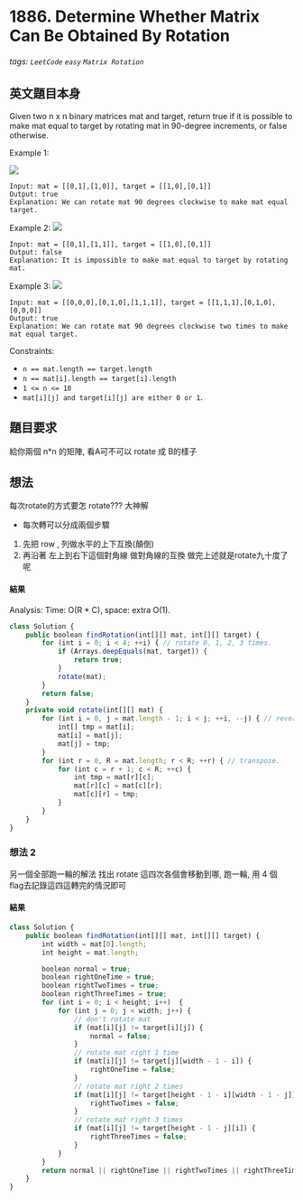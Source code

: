# 1886. Determine Whether Matrix Can Be Obtained By Rotation
###### tags: `LeetCode` `easy` `Matrix Rotation`

## 英文題目本身
Given two n x n binary matrices mat and target, return true if it is possible to make mat equal to target by rotating mat in 90-degree increments, or false otherwise.

 

Example 1:

![](https://i.imgur.com/9Wpgpwh.png)
```
Input: mat = [[0,1],[1,0]], target = [[1,0],[0,1]]
Output: true
Explanation: We can rotate mat 90 degrees clockwise to make mat equal target.
```
Example 2:
![](https://i.imgur.com/xwPtaX4.png)
```
Input: mat = [[0,1],[1,1]], target = [[1,0],[0,1]]
Output: false
Explanation: It is impossible to make mat equal to target by rotating mat.
```
Example 3:
![](https://i.imgur.com/OtyZ5Ru.png)
```
Input: mat = [[0,0,0],[0,1,0],[1,1,1]], target = [[1,1,1],[0,1,0],[0,0,0]]
Output: true
Explanation: We can rotate mat 90 degrees clockwise two times to make mat equal target.
``` 

Constraints:

- `n == mat.length == target.length`
- `n == mat[i].length == target[i].length`
- `1 <= n <= 10`
- `mat[i][j] and target[i][j] are either 0 or 1`.
## 題目要求
給你兩個 n*n 的矩陣, 看A可不可以 rotate 成 B的樣子
## 想法
每次rotate的方式要怎 rotate???
大神解
- 每次轉可以分成兩個步驟
1. 先把 row , 列做水平的上下互換(顛倒)
2. 再沿著 左上到右下這個對角線 做對角線的互換
做完上述就是rotate九十度了呢

#### 結果
Analysis:
Time: O(R * C), space: extra O(1).
```javascript
class Solution {
    public boolean findRotation(int[][] mat, int[][] target) {
        for (int i = 0; i < 4; ++i) { // rotate 0, 1, 2, 3 times.
            if (Arrays.deepEquals(mat, target)) {
                return true;
            }
            rotate(mat);
        }
        return false;
    }
    private void rotate(int[][] mat) {
        for (int i = 0, j = mat.length - 1; i < j; ++i, --j) { // reverse rows order.
            int[] tmp = mat[i];
            mat[i] = mat[j];
            mat[j] = tmp;
        } 
        for (int r = 0, R = mat.length; r < R; ++r) { // transpose.
            for (int c = r + 1; c < R; ++c) {
                int tmp = mat[r][c];
                mat[r][c] = mat[c][r];
                mat[c][r] = tmp;
            }
        }
    }
}
```

### 想法 2
另一個全部跑一輪的解法
找出 rotate 這四次各個會移動到哪, 跑一輪, 用 4 個 flag去記錄這四這轉完的情況即可
#### 結果
```javascript
class Solution {
    public boolean findRotation(int[][] mat, int[][] target) {
        int width = mat[0].length;
        int height = mat.length;

        boolean normal = true;
        boolean rightOneTime = true;
        boolean rightTwoTimes = true;
        boolean rightThreeTimes = true;
        for (int i = 0; i < height; i++)  {
            for (int j = 0; j < width; j++) {
                // don't rotate mat
                if (mat[i][j] != target[i][j]) {
                    normal = false;
                }
                // rotate mat right 1 time
                if (mat[i][j] != target[j][width - 1 - i]) {
                    rightOneTime = false;
                }
                // rotate mat right 2 times
                if (mat[i][j] != target[height - 1 - i][width - 1 - j]) {
                    rightTwoTimes = false;
                }
                // rotate mat right 3 times
                if (mat[i][j] != target[height - 1 - j][i]) {
                    rightThreeTimes = false;
                }
            }
        }
        return normal || rightOneTime || rightTwoTimes || rightThreeTimes;
    }
}
```